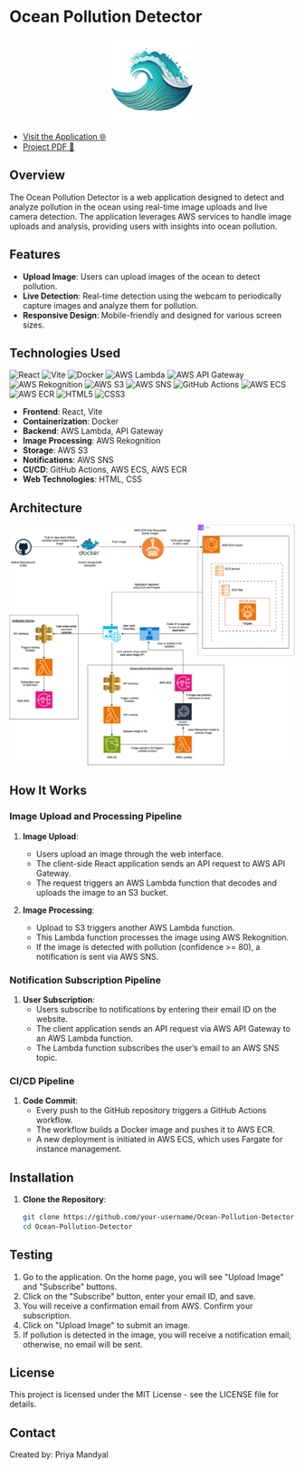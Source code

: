 # Ocean Pollution Detector

<p align="center">
  <img src="src/media/logo.png" alt="Ocean Pollution Detector Logo" width="150"/>
</p>

- [Visit the Application 🌐](http://54.162.175.97:3000/)
- [Project PDF 📄](media/Project.pdf)

## Overview

The Ocean Pollution Detector is a web application designed to detect and analyze pollution in the ocean using real-time image uploads and live camera detection. The application leverages AWS services to handle image uploads and analysis, providing users with insights into ocean pollution.

## Features

- **Upload Image**: Users can upload images of the ocean to detect pollution.
- **Live Detection**: Real-time detection using the webcam to periodically capture images and analyze them for pollution.
- **Responsive Design**: Mobile-friendly and designed for various screen sizes.

## Technologies Used

![React](https://img.shields.io/badge/React-20232A?style=flat&logo=react&logoColor=61DAFB)
![Vite](https://img.shields.io/badge/Vite-646CFF?style=flat&logo=vite&logoColor=ffffff)
![Docker](https://img.shields.io/badge/Docker-2496ED?style=flat&logo=docker&logoColor=ffffff)
![AWS Lambda](https://img.shields.io/badge/AWS%20Lambda-232F3E?style=flat&logo=aws-lambda&logoColor=ffffff)
![AWS API Gateway](https://img.shields.io/badge/AWS%20API%20Gateway-232F3E?style=flat&logo=aws-api-gateway&logoColor=ffffff)
![AWS Rekognition](https://img.shields.io/badge/AWS%20Rekognition-232F3E?style=flat&logo=aws-rekognition&logoColor=ffffff)
![AWS S3](https://img.shields.io/badge/AWS%20S3-569A31?style=flat&logo=aws-s3&logoColor=ffffff)
![AWS SNS](https://img.shields.io/badge/AWS%20SNS-232F3E?style=flat&logo=aws-sns&logoColor=ffffff)
![GitHub Actions](https://img.shields.io/badge/GitHub%20Actions-2088FF?style=flat&logo=github-actions&logoColor=ffffff)
![AWS ECS](https://img.shields.io/badge/AWS%20ECS-232F3E?style=flat&logo=aws-ecs&logoColor=ffffff)
![AWS ECR](https://img.shields.io/badge/AWS%20ECR-232F3E?style=flat&logo=aws-ecr&logoColor=ffffff)
![HTML5](https://img.shields.io/badge/HTML5-E34F26?style=flat&logo=html5&logoColor=ffffff)
![CSS3](https://img.shields.io/badge/CSS3-1572B6?style=flat&logo=css3&logoColor=ffffff)

- **Frontend**: React, Vite
- **Containerization**: Docker
- **Backend**: AWS Lambda, API Gateway
- **Image Processing**: AWS Rekognition
- **Storage**: AWS S3
- **Notifications**: AWS SNS
- **CI/CD**: GitHub Actions, AWS ECS, AWS ECR
- **Web Technologies**: HTML, CSS

## Architecture

![Architecture Diagram](media/Architecture.png)

## How It Works

### Image Upload and Processing Pipeline

1. **Image Upload**:
   - Users upload an image through the web interface.
   - The client-side React application sends an API request to AWS API Gateway.
   - The request triggers an AWS Lambda function that decodes and uploads the image to an S3 bucket.

2. **Image Processing**:
   - Upload to S3 triggers another AWS Lambda function.
   - This Lambda function processes the image using AWS Rekognition.
   - If the image is detected with pollution (confidence >= 80), a notification is sent via AWS SNS.

### Notification Subscription Pipeline

1. **User Subscription**:
   - Users subscribe to notifications by entering their email ID on the website.
   - The client application sends an API request via AWS API Gateway to an AWS Lambda function.
   - The Lambda function subscribes the user’s email to an AWS SNS topic.

### CI/CD Pipeline

1. **Code Commit**:
   - Every push to the GitHub repository triggers a GitHub Actions workflow.
   - The workflow builds a Docker image and pushes it to AWS ECR.
   - A new deployment is initiated in AWS ECS, which uses Fargate for instance management.

## Installation

1. **Clone the Repository**:

   ```bash
   git clone https://github.com/your-username/Ocean-Pollution-Detector.git
   cd Ocean-Pollution-Detector

## Testing

1. Go to the application. On the home page, you will see "Upload Image" and "Subscribe" buttons.
2. Click on the "Subscribe" button, enter your email ID, and save.
3. You will receive a confirmation email from AWS. Confirm your subscription.
4. Click on "Upload Image" to submit an image.
5. If pollution is detected in the image, you will receive a notification email; otherwise, no email will be sent.

## License

This project is licensed under the MIT License - see the LICENSE file for details.

## Contact

Created by: Priya Mandyal
